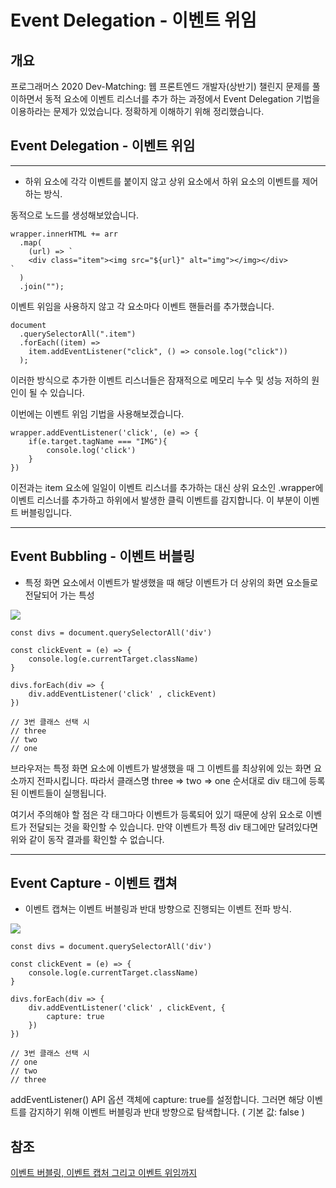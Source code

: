 # Event Delegation - 이벤트 위임

## 개요

프로그래머스 2020 Dev-Matching: 웹 프론트엔드 개발자(상반기) 챌린지 문제를 풀이하면서 
동적 요소에 이벤트 리스너를 추가 하는 과정에서 Event Delegation 기법을 이용하라는 문제가 있었습니다. 정확하게 이해하기 위해 정리했습니다.


## Event Delegation - 이벤트 위임
---

* 하위 요소에 각각 이벤트를 붙이지 않고 상위 요소에서 하위 요소의 이벤트를 제어하는 방식.

동적으로 노드를 생성해보았습니다.
```
wrapper.innerHTML += arr
  .map(
    (url) => `
    <div class="item"><img src="${url}" alt="img"></img></div>
`
  )
  .join("");
```

이벤트 위임을 사용하지 않고 각 요소마다 이벤트 핸들러를 추가했습니다.

```
document
  .querySelectorAll(".item")
  .forEach((item) =>
    item.addEventListener("click", () => console.log("click"))
  );
```

이러한 방식으로 추가한 이벤트 리스너들은 잠재적으로 메모리 누수 및 성능 저하의 원인이 될 수 있습니다.


이번에는 이벤트 위임 기법을 사용해보겠습니다.

```
wrapper.addEventListener('click', (e) => {
    if(e.target.tagName === "IMG"){
        console.log('click')
    }
})
```
이전과는 item 요소에 일일이 이벤트 리스너를 추가하는 대신 상위 요소인 .wrapper에 이벤트 리스너를 추가하고 하위에서 발생한 클릭 이벤트를 감지합니다. 이 부분이 이벤트 버블링입니다.

---

## Event Bubbling - 이벤트 버블링

* 특정 화면 요소에서 이벤트가 발생했을 때 해당 이벤트가 더 상위의 화면 요소들로 전달되어 가는 특성

![](https://images.velog.io/images/ksh4820/post/81989790-757d-41a7-a8fc-031a1d319942/image.png)

```
const divs = document.querySelectorAll('div')

const clickEvent = (e) => {
    console.log(e.currentTarget.className)
}
```

```
divs.forEach(div => {
    div.addEventListener('click' , clickEvent)
})

// 3번 클래스 선택 시
// three
// two
// one
```

브라우저는 특정 화면 요소에 이벤트가 발생했을 때 그 이벤트를 최상위에 있는 화면 요소까지 전파시킵니다. 따라서 클래스명 three => two => one 순서대로 div 태그에 등록된 이벤트들이 실행됩니다. 

여기서 주의해야 할 점은 각 태그마다 이벤트가 등록되어 있기 때문에 상위 요소로 이벤트가 전달되는 것을 확인할 수 있습니다. 만약 이벤트가 특정 div 태그에만 달려있다면 위와 같이 동작 결과를 확인할 수 없습니다. 

---
## Event Capture - 이벤트 캡쳐

* 이벤트 캡쳐는 이벤트 버블링과 반대 방향으로 진행되는 이벤트 전파 방식.

![](https://images.velog.io/images/ksh4820/post/14a2706f-b4b9-43b8-bfa7-36f81cf630a5/image.png)

```
const divs = document.querySelectorAll('div')

const clickEvent = (e) => {
    console.log(e.currentTarget.className)
}

divs.forEach(div => {
    div.addEventListener('click' , clickEvent, {
        capture: true
    })
})

// 3번 클래스 선택 시
// one
// two
// three
```

addEventListener() API 옵션 객체에 capture: true를 설정합니다. 그러면 해당 이벤트를 감지하기 위해 이벤트 버블링과 반대 방향으로 탐색합니다. ( 기본 값: false )

## 참조


[이벤트 버블링, 이벤트 캡처 그리고 이벤트 위임까지](https://joshua1988.github.io/web-development/javascript/event-propagation-delegation/)

